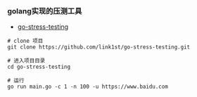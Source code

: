 ### golang实现的压测工具
* [go-stress-testing](https://github.com/link1st/go-stress-testing)
```
# clone 项目
git clone https://github.com/link1st/go-stress-testing.git

# 进入项目目录
cd go-stress-testing

# 运行 
go run main.go -c 1 -n 100 -u https://www.baidu.com
```
